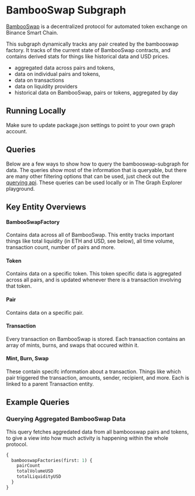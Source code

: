 # BambooSwap Subgraph

[BambooSwap](https://bambooswap.org/) is a decentralized protocol for automated token exchange on Binance Smart Chain.

This subgraph dynamically tracks any pair created by the bambooswap factory. It tracks of the current state of BambooSwap contracts, and contains derived stats for things like historical data and USD prices.

- aggregated data across pairs and tokens,
- data on individual pairs and tokens,
- data on transactions
- data on liquidity providers
- historical data on BambooSwap, pairs or tokens, aggregated by day

## Running Locally

Make sure to update package.json settings to point to your own graph account.

## Queries

Below are a few ways to show how to query the bambooswap-subgraph for data. The queries show most of the information that is queryable, but there are many other filtering options that can be used, just check out the [querying api](https://thegraph.com/docs/graphql-api). These queries can be used locally or in The Graph Explorer playground.

## Key Entity Overviews

#### BambooSwapFactory

Contains data across all of BambooSwap. This entity tracks important things like total liquidity (in ETH and USD, see below), all time volume, transaction count, number of pairs and more.

#### Token

Contains data on a specific token. This token specific data is aggregated across all pairs, and is updated whenever there is a transaction involving that token.

#### Pair

Contains data on a specific pair.

#### Transaction

Every transaction on BambooSwap is stored. Each transaction contains an array of mints, burns, and swaps that occured within it.

#### Mint, Burn, Swap

These contain specifc information about a transaction. Things like which pair triggered the transaction, amounts, sender, recipient, and more. Each is linked to a parent Transaction entity.

## Example Queries

### Querying Aggregated BambooSwap Data

This query fetches aggredated data from all bambooswap pairs and tokens, to give a view into how much activity is happening within the whole protocol.

```graphql
{
  bambooswapFactories(first: 1) {
    pairCount
    totalVolumeUSD
    totalLiquidityUSD
  }
}
```
